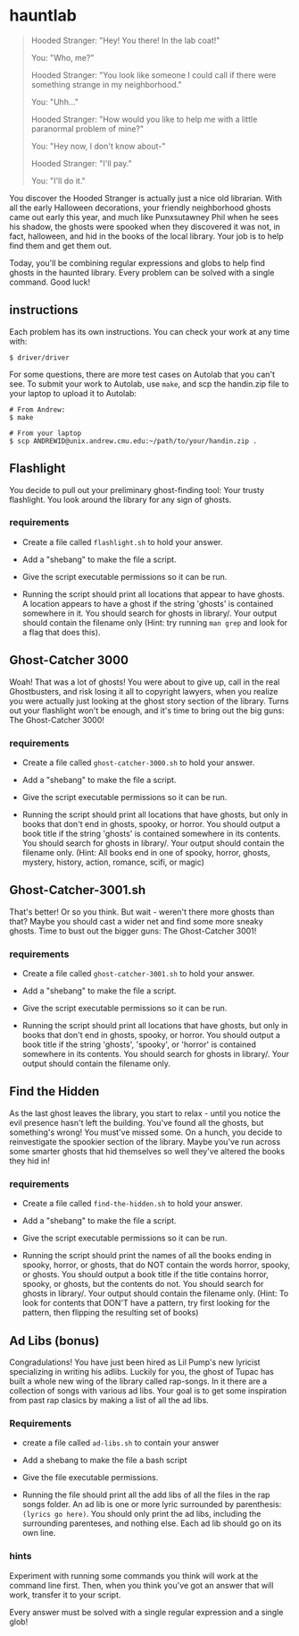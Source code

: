 # hauntlab

> Hooded Stranger:
>   "Hey! You there! In the lab coat!"
>
> You:
>   "Who, me?"
>
> Hooded Stranger:
>   "You look like someone I could call if there were something strange in my neighborhood."
>
> You:
>   "Uhh..."
>
> Hooded Stranger:
>   "How would you like to help me with a little paranormal problem of mine?"
>
> You:
>   "Hey now, I don't know about-"
>
> Hooded Stranger:
>   "I'll pay."
>
> You:
>   "I'll do it."


You discover the Hooded Stranger is actually just a nice old librarian. With
all the early Halloween decorations, your friendly neighborhood ghosts came
out early this year, and much like Punxsutawney Phil when he sees his shadow,
the ghosts were spooked when they discovered it was not, in fact, halloween,
and hid in the books of the local library. Your job is to help find them
and get them out.

Today, you'll be combining regular expressions and globs to help find ghosts in
the haunted library. Every problem can be solved with a single command. Good luck!

## instructions

Each problem has its own instructions. You can check your work at any time with:

    $ driver/driver

For some questions, there are more test cases on Autolab that you can't see. To
submit your work to Autolab, use `make`, and scp the handin.zip file to your
laptop to upload it to Autolab:

    # From Andrew:
    $ make

    # From your laptop
    $ scp ANDREWID@unix.andrew.cmu.edu:~/path/to/your/handin.zip .


## Flashlight

You decide to pull out your preliminary ghost-finding tool: Your trusty flashlight.
You look around the library for any sign of ghosts.

### requirements

- Create a file called `flashlight.sh` to hold your answer.

- Add a "shebang" to make the file a script.

- Give the script executable permissions so it can be run.

- Running the script should print all locations that appear to have ghosts. A
location appears to have a ghost if the string 'ghosts' is contained somewhere
in it. You should search for ghosts in library/. Your output should contain the
filename only (Hint: try running `man grep` and look for a flag that does this).


## Ghost-Catcher 3000

Woah! That was a lot of ghosts! You were about to give up, call in the real
Ghostbusters, and risk losing it all to copyright lawyers, when you realize
you were actually just looking at the ghost story section of the library. Turns
out your flashlight won't be enough, and it's time to bring out the big guns: The
Ghost-Catcher 3000!

### requirements

- Create a file called `ghost-catcher-3000.sh` to hold your answer.

- Add a "shebang" to make the file a script.

- Give the script executable permissions so it can be run.

- Running the script should print all locations that have ghosts, but only
in books that don't end in ghosts, spooky, or horror. You should output a book title
if the string 'ghosts' is contained somewhere in its contents. You should search for
ghosts in library/. Your output should contain the filename only. (Hint: All books end
in one of spooky, horror, ghosts, mystery, history, action, romance, scifi, or magic)


## Ghost-Catcher-3001.sh

That's better! Or so you think. But wait - weren't there more ghosts than that? Maybe
you should cast a wider net and find some more sneaky ghosts. Time to bust out the
bigger guns: The Ghost-Catcher 3001!

### requirements

- Create a file called `ghost-catcher-3001.sh` to hold your answer.

- Add a "shebang" to make the file a script.

- Give the script executable permissions so it can be run.

- Running the script should print all locations that have ghosts, but only
in books that don't end in ghosts, spooky, or horror. You should output a book title
if the string 'ghosts', 'spooky', or 'horror' is contained somewhere in its contents. You
should search for ghosts in library/. Your output should contain the filename only.


## Find the Hidden

As the last ghost leaves the library, you start to relax - until you notice the
evil presence hasn't left the building. You've found all the ghosts, but
something's wrong! You must've missed some. On a hunch, you decide to
reinvestigate the spookier section of the library. Maybe you've run across some
smarter ghosts that hid themselves so well they've altered the books they hid in!

### requirements

- Create a file called `find-the-hidden.sh` to hold your answer.

- Add a "shebang" to make the file a script.

- Give the script executable permissions so it can be run.

- Running the script should print the names of all the books ending in spooky,
horror, or ghosts, that do NOT contain the words horror, spooky, or ghosts. You
should output a book title if the title contains horror, spooky, or ghosts, but
the contents do not. You should search for ghosts in library/. Your output should
contain the filename only. (Hint: To look for contents that DON'T have a pattern,
try first looking for the pattern, then flipping the resulting set of books)

## Ad Libs (bonus)

Congradulations! You have just been hired as Lil Pump's new lyricist specializing in writing his adlibs. Luckily for you, the ghost of Tupac has built a whole new wing of the library called rap-songs. In it there are a collection of songs with various ad libs. Your goal is to get some inspiration from past rap clasics by making a list of all the ad libs.

### Requirements

- create a file called `ad-libs.sh` to contain your answer

- Add a shebang to make the file a bash script

- Give the file executable permissions.

- Running the file should print all the add libs of all the files in the rap songs folder. An ad lib is one or more lyric surrounded by parenthesis: `(lyrics go here)`. You should only print the ad libs, including the surrounding parenteses, and nothing else. Each ad lib should go on its own line.

### hints

Experiment with running some commands you think will work at the command line
first. Then, when you think you've got an answer that will work, transfer it to
your script.

Every answer must be solved with a single regular expression and a single glob!
